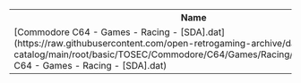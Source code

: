 <table>
<tr><th>Name</th><th>Size</th></tr>
<tr><td>[Commodore C64 - Games - Racing - [SDA].dat](https://raw.githubusercontent.com/open-retrogaming-archive/dat-catalog/main/root/basic/TOSEC/Commodore/C64/Games/Racing/[SDA]/Commodore C64 - Games - Racing - [SDA].dat)</td><td>855</td></tr>
</table>
